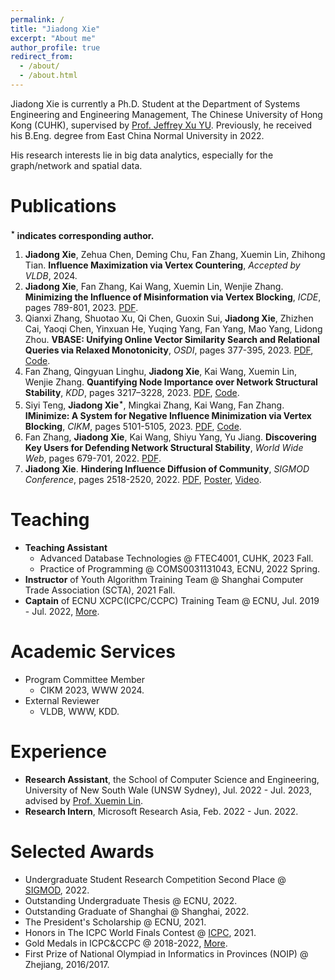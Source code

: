 ```yaml
---
permalink: /
title: "Jiadong Xie"
excerpt: "About me"
author_profile: true
redirect_from: 
  - /about/
  - /about.html
---
```


Jiadong Xie is currently a Ph.D. Student at the Department of Systems Engineering and Engineering Management, The Chinese University of Hong Kong (CUHK), supervised by [Prof. Jeffrey Xu YU](https://www.se.cuhk.edu.hk/people/academic-staff/prof-yu-xu-jeffrey/).
Previously, he received his B.Eng. degree from East China Normal University in 2022.

His research interests lie in big data analytics, especially for the graph/network and spatial data.


Publications
======
**$^\star$ indicates corresponding author.**

1. **Jiadong Xie**, Zehua Chen, Deming Chu, Fan Zhang, Xuemin Lin, Zhihong Tian. **Influence Maximization via Vertex Countering**, *Accepted by VLDB*, 2024.
2. **Jiadong Xie**, Fan Zhang, Kai Wang, Xuemin Lin, Wenjie Zhang. **Minimizing the Influence of Misinformation via Vertex Blocking**, *ICDE*, pages 789-801, 2023. [PDF](/files/paper/%5Bicde23%5DInfluence%20Minimization.pdf).
3. Qianxi Zhang, Shuotao Xu, Qi Chen, Guoxin Sui, **Jiadong Xie**, Zhizhen Cai, Yaoqi Chen, Yinxuan He, Yuqing Yang, Fan Yang, Mao Yang, Lidong Zhou. **VBASE: Unifying Online Vector Similarity Search and Relational Queries via Relaxed Monotonicity**, *OSDI*, pages 377-395, 2023. [PDF](/files/paper/%5Bosdi23%5Dmulti-topk.pdf), [Code](https://github.com/Catoverflow/VBASE-artifacts).
4. Fan Zhang, Qingyuan Linghu, **Jiadong Xie**, Kai Wang, Xuemin Lin, Wenjie Zhang. **Quantifying Node Importance over Network Structural Stability**, *KDD*, pages 3217–3228, 2023. [PDF](/files/paper/%5Bkdd23%5Dnode-importance.pdf), [Code](https://github.com/Xiejiadong/Quantifying-Node-Importance-over-Network-Structural-Stability).
5. Siyi Teng, **Jiadong Xie$^\star$**, Mingkai Zhang, Kai Wang, Fan Zhang. **IMinimize: A System for Negative Influence Minimization via Vertex Blocking**, *CIKM*, pages 5101-5105, 2023. [PDF](/files/paper/%5Bcikm23%5DIMinimize--demo.pdf), [Code](https://github.com/Tsyxxxka/IMinimize).
6. Fan Zhang, **Jiadong Xie**, Kai Wang, Shiyu Yang, Yu Jiang. **Discovering Key Users for Defending Network Structural Stability**, *World Wide Web*, pages 679-701, 2022. [PDF](/files/paper/%5Bwwwj22%5Dcollapse%20coreness.pdf).
7. **Jiadong Xie**. **Hindering Influence Diffusion of Community**, *SIGMOD Conference*, pages 2518-2520, 2022. [PDF](/files/paper/%5Bsigmod22%5DHindering%20Influence%20Diffusion%20of%20Community.pdf), [Poster](/files/attachments/Jiadong_Xie_Poster.pdf), [Video](/files/attachments/Jiadong_Xie_pre_video.mp4).


Teaching
======

- **Teaching Assistant**
  - Advanced Database Technologies @ FTEC4001, CUHK, 2023 Fall.
  - Practice of Programming @ COMS0031131043, ECNU, 2022 Spring.
- **Instructor** of Youth Algorithm Training Team @ Shanghai Computer Trade Association (SCTA), 2021 Fall.
- **Captain** of ECNU XCPC(ICPC/CCPC) Training Team @ ECNU, Jul. 2019 - Jul. 2022, [More](/competition/).


Academic Services
======
- Program Committee Member
  - CIKM 2023, WWW 2024.
- External Reviewer
  - VLDB, WWW, KDD.


Experience
======
- **Research Assistant**, the School of Computer Science and Engineering, University of New South Wale (UNSW Sydney), Jul. 2022 - Jul. 2023, advised by [Prof. Xuemin Lin](http://www.cse.unsw.edu.au/~lxue/).
- **Research Intern**, Microsoft Research Asia, Feb. 2022 - Jun. 2022.

Selected Awards
======
- Undergraduate Student Research Competition Second Place @ [SIGMOD](/files/awards/Sigmod2022-certificate.pdf), 2022.
- Outstanding Undergraduate Thesis @ ECNU, 2022.
- Outstanding Graduate of Shanghai @ Shanghai, 2022.
- The President's Scholarship @ ECNU, 2021.
- Honors in The ICPC World Finals Contest @ [ICPC](/files/awards/2020-Invitational-PLACE.pdf), 2021.
- Gold Medals in ICPC&CCPC @ 2018-2022, [More](/competition/).
- First Prize of National Olympiad in Informatics in Provinces (NOIP) @ Zhejiang, 2016/2017.